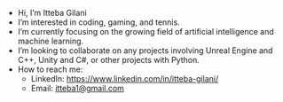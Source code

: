 - Hi, I’m Itteba Gilani
- I’m interested in coding, gaming, and tennis.
- I’m currently focusing on the growing field of artificial intelligence and machine learning.
- I’m looking to collaborate on any projects involving Unreal Engine and C++, Unity and C#, or other projects with Python.
- How to reach me:
     - LinkedIn: https://www.linkedin.com/in/itteba-gilani/
     - Email: itteba1@gmail.com


<!---
ittebagilani/ittebagilani is a ✨ special ✨ repository because its `README.md` (this file) appears on your GitHub profile.
You can click the Preview link to take a look at your changes.
--->
